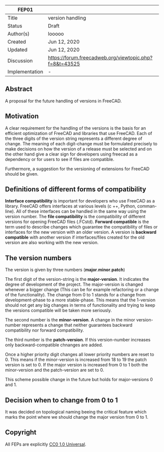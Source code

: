 
| FEP01             |                                                                               |
|-------------------|-------------------------------------------------------------------------------|
| Title             | version handling                                                              |
| Status            | Draft                                                                         |
| Author(s)         | looooo                                                                        |
| Created           | Jun 12, 2020                                                                  |
| Updated           | Jun 12, 2020                                                                  |
| Discussion        | https://forum.freecadweb.org/viewtopic.php?f=8&t=43525                        |
| Implementation    | -                                                                             |


## Abstract

A proposal for the future handling of versions in FreeCAD. 

## Motivation

A clear requirement for the handling of the versions is the basis for an efficient optimization of FreeCAD and libraries that use FreeCAD. Each of the three digits of the version string represents a different degree of change. The meaning of each digit-change must be formulated precisely to make decisions on how the version of a release must be selected and on the other hand give a clear sign for developers using freecad as a dependency or for users to see if files are compatible.

Furthermore, a suggestion for the versioning of extensions for FreeCAD should be given.



## Definitions of different forms of compatibility

__Interface compatibility__ is important for developers who use FreeCAD as a library. FreeCAD offers interfaces at various levels (c ++, Python, comman-line). All of these interfaces can be handled in the same way using the version number.
The __file compatibility__ is the compatibility of different versions for opening FreeCAD files (.FCstd).
__Forward compatible__ is the term used to describe changes which guarantee the compatibility of files or interfaces for the new version with an older version.
A version is __backward compatible__ with another version if interfaces/files created for the old version are also working with the new version.

## The version numbers

The version is given by three numbers (**major**.**minor**.**patch**)

The first digit of the version-string is the **major-version**. It indicates the degree of development of the project. The major-version is changed whenever a bigger change (This can be for example refactoring or a change of the functionality). The change from 0 to 1 stands for a change from development-phase to a more stable-phase. This means that the 1-version should not get any big changes in terms of functionality and trying to keep the versions compatible will be taken more seriously.

The second number is the **minor-version**. A change in the minor version-number represents a change that neither guarantees backward compatibility nor forward compatibility.

The third number is the **patch-version**. If this version-number increases only backward-compatible chnanges are added.

Once a higher priority digit changes all lower priority numbers are reset to 0. This means if the minor-version is increased from 18 to 19 the patch version is set to 0. If the major version is increased from 0 to 1 both the minor-version and the patch-version are set to 0.


This scheme possible change in the future but holds for major-versions 0 and 1.

## Decision when to change from 0 to 1

It was decided on topological naming beeing the critical feature which marks the point where we should change the major version from 0 to 1.

## Copyright

All FEPs are explicitly [CC0 1.0 Universal](https://creativecommons.org/publicdomain/zero/1.0/).
